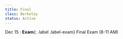 ```yaml
---
title: Final
class: Berkeley
status: Active
---
```


Dec 15
: **Exam**{: .label .label-exam} Final Exam (8-11 AM)